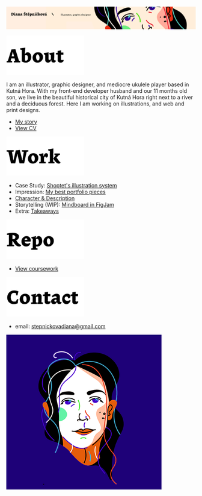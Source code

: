 ![colorful artistic illustration of a womans face.](03-aboutness/img/baner.png)


![about.](03-aboutness/img/about.png)

I am an illustrator, graphic designer, and mediocre ukulele player based in Kutná Hora. With my front-end developer husband and our 11 months old son, we live in the beautiful historical city of Kutná Hora right next to a river and a deciduous forest. Here I am working on illustrations, and web and print designs.

- [My story](03-aboutness/index.md)
- [View CV](04-experience/pdf/cv-stepnickova.pdf)


![work.](03-aboutness/img/work.png)

- Case Study: [Shoptet's illustration system](03-aboutness/case-study.md)
- Impression: [My best portfolio pieces](02-impression/index.md)
- [Character & Description](01-character-description/index.md)
- Storytelling (WIP): [Mindboard in FigJam](https://www.figma.com/file/BaIiKJCK2WRU3MPyZmiZ0Z/Storytelling?node-id=0%3A1/)
- Extra: [Takeaways](extra-takeaways/index.md)

![repo.](03-aboutness/img/repo.png)
- [View coursework](https://dijajana.github.io/english-for-designers)

![contact.](03-aboutness/img/contact.png)
- email: stepnickovadiana@gmail.com

![colorful artistic illustration of a womans face.](03-aboutness/img/portretmini.png)


